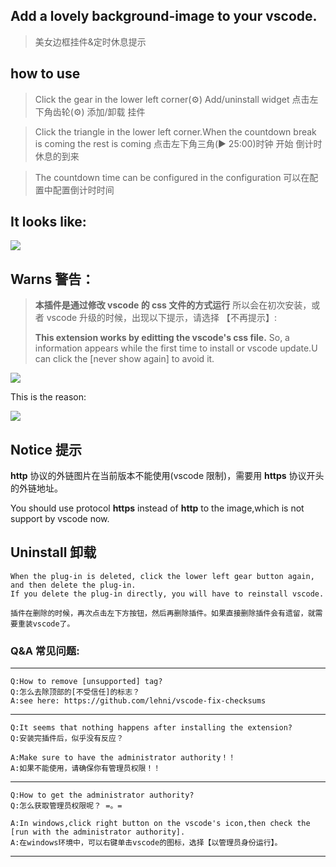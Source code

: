 ## Add a lovely background-image to your vscode.

> 美女边框挂件&定时休息提示

## how to use

> Click the gear in the lower left corner(⚙) Add/uninstall widget
> 点击左下角齿轮(⚙) 添加/卸载 挂件

> Click the triangle in the lower left corner.When the countdown break is coming the rest is coming
> 点击左下角三角(▶️ 25:00)时钟 开始 倒计时休息的到来

> The countdown time can be configured in the configuration
> 可以在配置中配置倒计时时间

## It looks like:

![](https://github.com/zdstly/aladdin-svn/wiki/image/show.gif)

## Warns 警告：

> **本插件是通过修改 vscode 的 css 文件的方式运行**
> 所以会在初次安装，或者 vscode 升级的时候，出现以下提示，请选择 【不再提示】:
>
> **This extension works by editting the vscode's css file.**
> So, a information appears while the first time to install or vscode update.U can click the [never show again] to avoid it.

![](https://user-images.githubusercontent.com/9987486/40583926-b1fb5398-61ca-11e8-8271-4ac650d158d3.png)

This is the reason:

![](https://user-images.githubusercontent.com/9987486/40583775-91d4c8d6-61c7-11e8-9048-8c5538a32399.png)

## Notice 提示

**http** 协议的外链图片在当前版本不能使用(vscode 限制)，需要用 **https** 协议开头的外链地址。

You should use protocol **https** instead of **http** to the image,which is not support by vscode now.

## Uninstall 卸载

    When the plug-in is deleted, click the lower left gear button again, and then delete the plug-in.
    If you delete the plug-in directly, you will have to reinstall vscode.

    插件在删除的时候，再次点击左下方按钮，然后再删除插件。如果直接删除插件会有遗留，就需要重装vscode了。

### Q&A 常见问题:

---
    Q:How to remove [unsupported] tag?
    Q:怎么去除顶部的[不受信任]的标志？
    A:see here: https://github.com/lehni/vscode-fix-checksums

---

    Q:It seems that nothing happens after installing the extension?
    Q:安装完插件后，似乎没有反应？

    A:Make sure to have the administrator authority！！
    A:如果不能使用，请确保你有管理员权限！！

---

    Q:How to get the administrator authority?
    Q:怎么获取管理员权限呢？ =。=

    A:In windows,click right button on the vscode's icon,then check the [run with the administrator authority].
    A:在windows环境中，可以右键单击vscode的图标，选择【以管理员身份运行】。
---